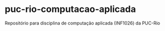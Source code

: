 # puc-rio-computacao-aplicada
Repositório para disciplina de computação aplicada (INF1026) da PUC-Rio
